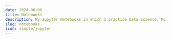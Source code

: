 ```yaml
---
date: 2024-06-06
title: Notebooks
description: My Jupyter Notebooks in which I practice Data Science, ML and DL concepts.
slug: notebooks
icon: simple/jupyter
---
```

